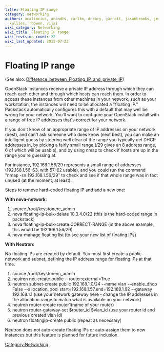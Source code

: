 ```yaml
---
title: Floating IP range
category: networking
authors: acalinciuc, anandts, carltm, dneary, garrett, jasonbrooks, jeremykoerber,
  kallies, rbowen, vijai
wiki_category: Networking
wiki_title: Floating IP range
wiki_revision_count: 22
wiki_last_updated: 2015-07-22
---
```


# Floating IP range

(See also: [Difference_between_Floating_IP_and_private_IP](Difference_between_Floating_IP_and_private_IP))

OpenStack instances receive a private IP address through which they can reach each other and through which hosts can reach them. In order to access these instances from other machines in your network, such as your workstation, the instances will need to be allocated a "floating IP." Packstack automatically configures this with a default that may well be wrong for your network. You'll want to configure your OpenStack install with a range of free IP addresses that's correct for your network.

If you don't know of an appropriate range of IP addresses on your network (best), and can't ask someone who does know (next best), you can make an intelligent guess by steering well clear of the range you typically get DHCP addresses in, by picking a fairly small range (/29 gives an 8 address range, 6 of which will be usable), and by using nmap to check if hosts are up in the range you're guessing at.

For instance, 192.168.1.56/29 represents a small range of addresses (192.168.1.56-63, with 57-62 usable), and you could run the command "nmap -sn 192.168.1.56/29" to check and see if that whole range was in fact unused (at the moment, at least).

Steps to remove hard-coded floating IP and add a new one:

**With nova-network:**

1.  source /root/keystonerc_admin
2.  nova floating-ip-bulk-delete 10.3.4.0/22 (this is the hard-coded range in packstack)
3.  nova floating-ip-bulk-create CORRECT-RANGE (in the above example, this would be 192.168.1.56/29)
4.  nova-manage floating list (to see your new list of floating IPs)

**With Neutron:**

No floating IPs are created by default. You must first create a public network and subnet, defining the IP address range for floating IPs at that time.

1.  source /root/keystonerc_admin
2.  neutron net-create public --router:external=True
3.  neutron subnet-create public 192.168.1.0/24 --name vlan --enable_dhcp False --allocation_pool start=192.168.1.57,end=192.168.1.62 --gateway 192.168.1.1 (use your network gateway here - change the IP addresses in the allocation range to match what is available on your network)
4.  neutron router-create router1(name of your router)
5.  neutron router-gateway-set $router_id $vlan_id (use your router id and previous created vlan id)
6.  neutron floatingip-create public (repeat as necessary)

Neutron does not auto-create floating IPs or auto-assign them to new instances but this feature is planned for future inclusion.

<Category:Networking>
